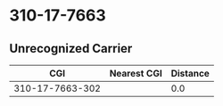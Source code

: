 # 310-17-7663
## Unrecognized Carrier


| CGI | Nearest CGI | Distance |
|-----|-------------|----------|
| 310-17-7663-302 |  | 0.0 |

